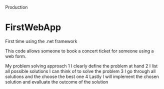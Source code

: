 Production
# FirstWebApp
First time using the .net framework 

This code allows someone to book a concert ticket for someone using a web form.

My problem solving approach
1 I clearly define the problem at hand 
2 I list all possible solutions I can think of to solve the problem
3 I go through all solutions and the choose the best one
4 Lastly I will implement the chosen solution and evalluate the outcome of the solution
